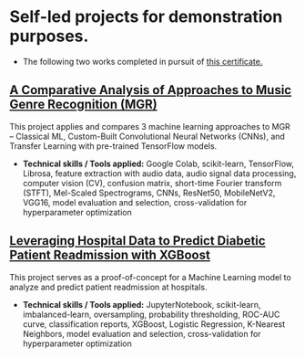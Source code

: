 # Self-led projects for demonstration purposes.
- The following two works completed in pursuit of [this certificate.](https://github.com/kstoudt/Portfolio_Projects/Kyle_Stoudt_Data_Science_Career_Track_Certificate_of_Completion.pdf)

## [A Comparative Analysis of Approaches to Music Genre Recognition (MGR)](https://github.com/kstoudt/Portfolio_Projects/Music_Genre_Recognition_Comparative_Analysis)

This project applies and compares 3 machine learning approaches to MGR – Classical ML, Custom-Built Convolutional Neural Networks (CNNs), and Transfer Learning with pre-trained TensorFlow models.

- **Technical skills / Tools applied:** Google Colab, scikit-learn, TensorFlow, Librosa, feature extraction with audio data, audio signal data processing, computer vision (CV), confusion matrix, short-time Fourier transform (STFT), Mel-Scaled Spectrograms, CNNs, ResNet50, MobileNetV2, VGG16, model evaluation and selection, cross-validation for hyperparameter optimization

## [Leveraging Hospital Data to Predict Diabetic Patient Readmission with XGBoost](https://github.com/kstoudt/Portfolio_Projects/Predicting_Diabetic_Patient_Readmission)

This project serves as a proof-of-concept for a Machine Learning model to analyze and predict patient readmission at hospitals.

- **Technical skills / Tools applied:** JupyterNotebook, scikit-learn, imbalanced-learn, oversampling, probability thresholding, ROC-AUC curve, classification reports, XGBoost, Logistic Regression, K-Nearest Neighbors, model evaluation and selection, cross-validation for hyperparameter optimization
